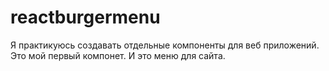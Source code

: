 # reactburgermenu

Я практикуюсь создавать отдельные компоненты для веб приложений. Это мой первый компонет. И это меню для сайта.
